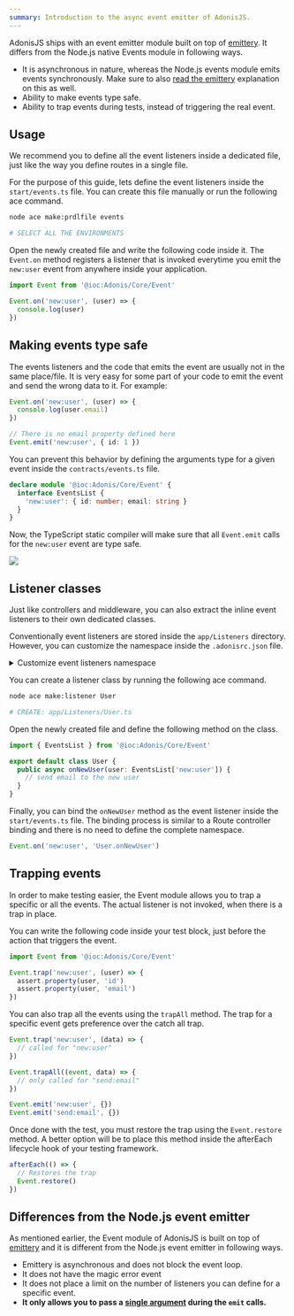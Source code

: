```yaml
---
summary: Introduction to the async event emitter of AdonisJS.
---
```


AdonisJS ships with an event emitter module built on top of [emittery](https://github.com/sindresorhus/emittery). It differs from the Node.js native Events module in following ways.

- It is asynchronous in nature, whereas the Node.js events module emits events synchronously. Make sure to also [read the emittery](https://github.com/sindresorhus/emittery#how-is-this-different-than-the-built-in-eventemitter-in-nodejs) explanation on this as well.
- Ability to make events type safe.
- Ability to trap events during tests, instead of triggering the real event.

## Usage
We recommend you to define all the event listeners inside a dedicated file, just like the way you define routes in a single file.

For the purpose of this guide, lets define the event listeners inside the `start/events.ts` file. You can create this file manually or run the following ace command.

```sh
node ace make:prdlfile events

# SELECT ALL THE ENVIRONMENTS
```

Open the newly created file and write the following code inside it. The `Event.on` method registers a listener that is invoked everytime you emit the `new:user` event from anywhere inside your application.

```ts
import Event from '@ioc:Adonis/Core/Event'

Event.on('new:user', (user) => {
  console.log(user)
})
```

## Making events type safe
The events listeners and the code that emits the event are usually not in the same place/file. It is very easy for some part of your code to emit the event and send the wrong data to it. For example:

```ts
Event.on('new:user', (user) => {
  console.log(user.email)
})

// There is no email property defined here
Event.emit('new:user', { id: 1 })
```

You can prevent this behavior by defining the arguments type for a given event inside the `contracts/events.ts` file.

```ts
declare module '@ioc:Adonis/Core/Event' {
  interface EventsList {
    'new:user': { id: number; email: string }
  }
}
```

Now, the TypeScript static compiler will make sure that all `Event.emit` calls for the `new:user` event are type safe.

![](https://res.cloudinary.com/adonis-js/image/upload/q_auto,f_auto/v1618599912/v5/type-safe-events.jpg)

## Listener classes
Just like controllers and middleware, you can also extract the inline event listeners to their own dedicated classes.

Conventionally event listeners are stored inside the `app/Listeners` directory. However, you can customize the namespace inside the `.adonisrc.json` file.

<details>
<summary> Customize event listeners namespace </summary>

```json
{
  "namespaces": {
    "eventListeners": "App/CustomDir/Listeners"
  }
}
```

</details>

You can create a listener class by running the following ace command.

```sh
node ace make:listener User

# CREATE: app/Listeners/User.ts
```

Open the newly created file and define the following method on the class.

```ts
import { EventsList } from '@ioc:Adonis/Core/Event'

export default class User {
  public async onNewUser(user: EventsList['new:user']) {
    // send email to the new user
  }
}
```

Finally, you can bind the `onNewUser` method as the event listener inside the `start/events.ts` file. The binding process is similar to a Route controller binding and there is no need to define the complete namespace.

```ts
Event.on('new:user', 'User.onNewUser')
```

## Trapping events
In order to make testing easier, the Event module allows you to trap a specific or all the events. The actual listener is not invoked, when there is a trap in place.

You can write the following code inside your test block, just before the action that triggers the event.

```ts
import Event from '@ioc:Adonis/Core/Event'

Event.trap('new:user', (user) => {
  assert.property(user, 'id')
  assert.property(user, 'email')
})
```

You can also trap all the events using the `trapAll` method. The trap for a specific event gets preference over the catch all trap.

```ts
Event.trap('new:user', (data) => {
  // called for "new:user"
})

Event.trapAll((event, data) => {
  // only called for "send:email"
})

Event.emit('new:user', {})
Event.emit('send:email', {})
```

Once done with the test, you must restore the trap using the `Event.restore` method. A better option will be to place this method inside the afterEach lifecycle hook of your testing framework.

```ts
afterEach(() => {
  // Restores the trap
  Event.restore()
})
```

## Differences from the Node.js event emitter
As mentioned earlier, the Event module of AdonisJS is built on top of [emittery](https://github.com/sindresorhus/emittery) and it is different from the Node.js event emitter in following ways.

- Emittery is asynchronous and does not block the event loop.
- It does not have the magic error event
- It does not place a limit on the number of listeners you can define for a specific event.
- **It only allows you to pass a [single argument](https://github.com/sindresorhus/emittery#can-you-support-multiple-arguments-for-emit) during the `emit` calls.**
